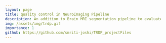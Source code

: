 ```yaml
---
layout: page
title: quality control in NeuroImaging Pipeline
description: An addition to Brain MRI segmentation pipeline to evaluate the quality of produced segmentation
img: /assets/img/trdp.gif
importance: 1
github: https://github.com/smriti-joshi/TRDP_projectFiles
---
```

